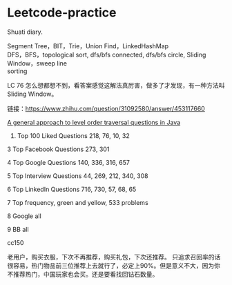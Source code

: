 # Leetcode-practice

Shuati diary.

Segment Tree，BIT，Trie，Union Find，LinkedHashMap  
DFS，BFS，topological sort, dfs/bfs connected, dfs/bfs circle, Sliding Window，sweep line  
sorting

LC 76 怎么想都想不到，看答案感觉这解法真厉害，做多了才发现，有一种方法叫Sliding Window。

链接：https://www.zhihu.com/question/31092580/answer/453117660

[A general approach to level order traversal questions in Java](https://leetcode.com/problems/binary-tree-level-order-traversal/discuss/114449/A-general-approach-to-level-order-traversal-questions-in-Java)


1. Top 100 Liked Questions
 218, 76, 10, 32

3 Top Facebook Questions
273, 301

4 Top Google Questions
140, 336, 316, 657

5 Top Interview Questions
44, 269, 212, 340, 308

6 Top LinkedIn Questions
716, 730, 57, 68, 65

7 Top frequency, green and yellow, 533 problems


8 Google all


9 BB all

cc150

老用户，购买衣服，下次不再推荐，购买礼包，下次还推荐。
只追求召回率的话很容易，热门物品前三位推荐上去就行了，必定上90%。但是意义不大，因为你不推荐热门，中国玩家也会买。还是要看找回钻石数量。
